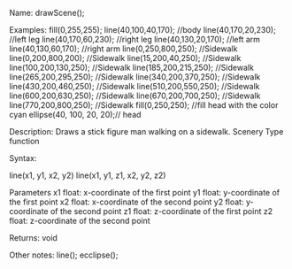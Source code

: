 Name: drawScene();

Examples: fill(0,255,255); line(40,100,40,170); //body line(40,170,20,230); //left leg line(40,170,60,230); //right leg line(40,130,20,170); //left arm line(40,130,60,170); //right arm line(0,250,800,250); //Sidewalk line(0,200,800,200); //Sidewalk line(15,200,40,250); //Sidewalk line(100,200,130,250); //Sidewalk line(185,200,215,250); //Sidewalk line(265,200,295,250); //Sidewalk line(340,200,370,250); //Sidewalk line(430,200,460,250); //Sidewalk line(510,200,550,250); //Sidewalk line(600,200,630,250); //Sidewalk line(670,200,700,250); //Sidewalk line(770,200,800,250); //Sidewalk fill(0,250,250); //fill head with the color cyan ellipse(40, 100, 20, 20);// head

Description: Draws a stick figure man walking on a sidewalk. Scenery Type function

Syntax:

line(x1, y1, x2, y2) line(x1, y1, z1, x2, y2, z2)

Parameters
x1 float: x-coordinate of the first point y1 float: y-coordinate of the first point x2 float: x-coordinate of the second point y2 float: y-coordinate of the second point z1 float: z-coordinate of the first point z2 float: z-coordinate of the second point

Returns: void

Other notes: line(); ecclipse();
